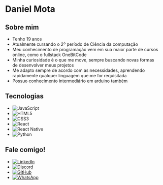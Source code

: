 # Daniel Mota

## Sobre mim
- Tenho 19 anos
- Atualmente cursando o 2º período de Ciência da computação
- Meu conhecimento de programação vem em sua maior parte de cursos online, como o fullstack OneBitCode
- Minha curiosidade é o que me move, sempre buscando novas formas de desenvolver meus projetos
- Me adapto sempre de acordo com as necessidades, aprendendo rapidamente qualquer linguagem que me for requisitada
- Possuo conhecimento intermediário em arduino também

## Tecnologias
- ![JavaScript](https://img.shields.io/badge/JavaScript-000?style=for-the-badge&logo=javascript)
- ![HTML5](https://img.shields.io/badge/HTML5-000?style=for-the-badge&logo=html5)
- ![CSS3](https://img.shields.io/badge/CSS3-000?style=for-the-badge&logo=css3&logoColor=264CE4)
- ![React](https://img.shields.io/badge/React-000?style=for-the-badge&logo=react)
- ![React Native](https://img.shields.io/badge/React-Native-000?style=for-the-badge&logo=React-Native)
- ![Python](https://img.shields.io/badge/Python-000?style=for-the-badge&logo=python)

## Fale comigo!
- [![LinkedIn](https://img.shields.io/badge/LinkedIn-000?style=for-the-badge&logo=linkedin&logoColor=0E76A8)](https://www.linkedin.com/in/daniel-mota-6604b8252/)
- [![Discord](https://img.shields.io/badge/Discord-000?style=for-the-badge&logo=discord)](https://https://discord.com/channels/@motoboy04/)
- [![GitHub](https://img.shields.io/badge/GitHbt-000?style=for-the-badge&logo=github&logoColor=white)](+https://github.com/DanielMota04)
- [![WhatsApp](https://img.shields.io/badge/WhatsApp-25D366?style=for-the-badge&logo=whatsapp&logoColor=white)](https://wa.me/+5579998302539)
